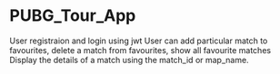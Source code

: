 # PUBG_Tour_App
User registraion and login using jwt 
User can add particular match to favourites, delete a match from favourites, show all favourite matches
Display the details of a match using the match_id or map_name.

